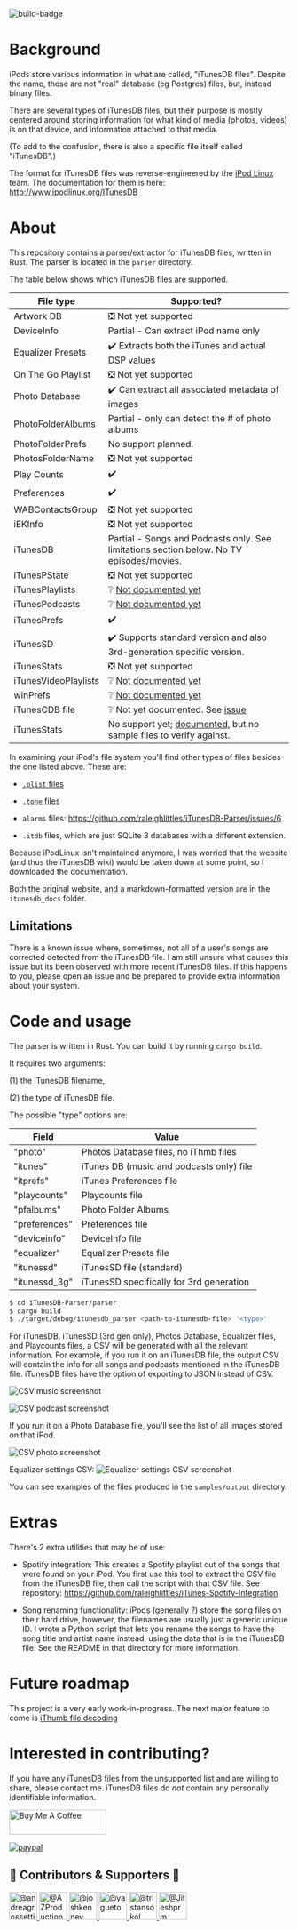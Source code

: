 ![build-badge](https://github.com/raleighlittles/iTunesDB-Parser/actions/workflows/main.yml/badge.svg)

# Background

iPods store various information in what are called, "iTunesDB files". Despite the name, these are not "real" database (eg Postgres) files, but, instead binary files.

There are several types of iTunesDB files, but their purpose is mostly centered around storing information for what kind of media (photos, videos) is on that device, and information attached to that media.

(To add to the confusion, there is also a specific file itself called "iTunesDB".)

The format for iTunesDB files was reverse-engineered by the [iPod Linux](https://en.wikipedia.org/wiki/IPodLinux) team. The documentation for them is here: http://www.ipodlinux.org/ITunesDB

# About

This repository contains a parser/extractor for iTunesDB files, written in Rust. The parser is located in the `parser` directory.

The table below shows which iTunesDB files are supported.

| File type            | Supported?                                                                                    |
| -------------------- | --------------------------------------------------------------------------------------------- |
| Artwork DB           | :negative_squared_cross_mark: Not yet supported                                               |
| DeviceInfo           | Partial - Can extract iPod name only                                                          |
| Equalizer Presets    | :heavy_check_mark: Extracts both the iTunes and actual DSP values                             |
| On The Go Playlist   | :negative_squared_cross_mark: Not yet supported                                               |
| Photo Database       | :heavy_check_mark: Can extract all associated metadata of images                              |
| PhotoFolderAlbums    | Partial - only can detect the # of photo albums                                               |
| PhotoFolderPrefs     | No support planned.                                                                           |
| PhotosFolderName     | :negative_squared_cross_mark: Not yet supported                                               |
| Play Counts          | :heavy_check_mark:                                                                            |
| Preferences          | :heavy_check_mark:                                                                            |
| WABContactsGroup     | :negative_squared_cross_mark: Not yet supported                                               |
| iEKInfo              | :negative_squared_cross_mark: Not yet supported                                               |
| iTunesDB             | Partial - Songs and Podcasts only. See limitations section below. No TV episodes/movies.      |
| iTunesPState         | :negative_squared_cross_mark: Not yet supported                                               |
| iTunesPlaylists      | :grey_question: [Not documented yet](http://www.ipodlinux.org/ITunesDB/#iTunesPlaylists)      |
| iTunesPodcasts       | :grey_question: [Not documented yet](http://www.ipodlinux.org/ITunesDB/#iTunesPodcasts)       |
| iTunesPrefs          | :heavy_check_mark:                                                                            |
| iTunesSD             | :heavy_check_mark: Supports standard version and also 3rd-generation specific version.        |
| iTunesStats          | :negative_squared_cross_mark: Not yet supported                                               |
| iTunesVideoPlaylists | :grey_question: [Not documented yet](http://www.ipodlinux.org/ITunesDB/#iTunesVideoPlaylists) |
| winPrefs             | :grey_question: [Not documented yet](http://www.ipodlinux.org/ITunesDB/#winPrefs_File)        |
| iTunesCDB file       | :grey_question: Not yet documented. See [issue](https://github.com/raleighlittles/iTunesDB-Parser/issues/11) |
| iTunesStats          | No support yet; [documented](https://github.com/nims11/IPod-Shuffle-4g/blob/master/docs/iTunesStats3gen.md), but no sample files to verify against. |


In examining your iPod's file system you'll find other types of files besides the one listed above. These are:

-   [`.plist` files](https://en.wikipedia.org/wiki/Property_list)

-   [`.tone` files](https://github.com/raleighlittles/iPod_tone_file_player)

-   `alarms` files: https://github.com/raleighlittles/iTunesDB-Parser/issues/6

-   `.itdb` files, which are just SQLite 3 databases with a different extension.

Because iPodLinux isn't maintained anymore, I was worried that the website (and thus the iTunesDB wiki) would be taken down at some point, so I downloaded the documentation.

Both the original website, and a markdown-formatted version are in the `itunesdb_docs` folder.

## Limitations 

There is a known issue where, sometimes, not all of a user's songs are corrected detected from the iTunesDB file. I am still unsure what causes this issue but its been observed with more recent iTunesDB files. If this happens to you, please open an issue and be prepared to provide extra information about your system.

# Code and usage

The parser is written in Rust. You can build it by running `cargo build`.

It requires two arguments:

(1) the iTunesDB filename,

(2) the type of iTunesDB file.

The possible "type" options are:

| Field         | Value                                    |
| ------------- | ---------------------------------------- |
| "photo"       | Photos Database files, no iThmb files    |
| "itunes"      | iTunes DB (music and podcasts only) file |
| "itprefs"     | iTunes Preferences file                  |
| "playcounts"  | Playcounts file                          |
| "pfalbums"    | Photo Folder Albums                      |
| "preferences" | Preferences file                         |
| "deviceinfo"  | DeviceInfo file                          |
| "equalizer"   | Equalizer Presets file                   |
| "itunessd"    | iTunesSD file (standard)                 |
| "itunessd_3g" | iTunesSD specifically for 3rd generation |

```bash
$ cd iTunesDB-Parser/parser
$ cargo build
$ ./target/debug/itunesdb_parser <path-to-itunesdb-file> '<type>'
```

For iTunesDB, iTunesSD (3rd gen only), Photos Database, Equalizer files, and Playcounts files, a CSV will be generated with all the relevant information. For example, if you run it on an iTunesDB file, the output CSV will contain the info for all songs and podcasts mentioned in the iTunesDB file. iTunesDB files have the option of exporting to JSON instead of CSV.

![CSV music screenshot](./docs/20230716_music-csv.png)

![CSV podcast screenshot](./docs/2023122_podcasts-csv.png)

If you run it on a Photo Database file, you'll see the list of all images stored on that iPod.

![CSV photo screenshot](./docs/20230715_photodatabase-csv.png)

Equalizer settings CSV: ![Equalizer settings CSV screenshot](./docs/20241126_equalizer-csv-example.png)

You can see examples of the files produced in the `samples/output` directory.

# Extras

There's 2 extra utilities that may be of use:

-   Spotify integration: This creates a Spotify playlist out of the songs that were found on your iPod. You first use this tool to extract the CSV file from the iTunesDB file, then call the script with that CSV file. See repository: https://github.com/raleighlittles/iTunes-Spotify-Integration

-   Song renaming functionality: iPods (generally ?) store the song files on their hard drive, however, the filenames are usually just a generic unique ID. I wrote a Python script that lets you rename the songs to have the song title and artist name instead, using the data that is in the iTunesDB file. See the README in that directory for more information.

# Future roadmap

This project is a very early work-in-progress. The next major feature to come is [iThumb file decoding](https://github.com/raleighlittles/iTunesDB-Parser/issues/4)

# Interested in contributing?

If you have any iTunesDB files from the unsupported list and are willing to share, please contact me. iTunesDB files do _not_ contain any personally identifiable information.

<a href="https://www.buymeacoffee.com/raleighlittles" target="_blank"><img src="https://cdn.buymeacoffee.com/buttons/default-orange.png" alt="Buy Me A Coffee" height="45" width="175"></a>


<p>
  <a href="https://www.paypal.me/raleighlittles">
      <img src="https://www.paypalobjects.com/en_US/i/btn/btn_donateCC_LG.gif" alt="paypal" />
  </a>
</p>

<h2>💖 Contributors & Supporters 💖 </h2>

<p>
  <a href="https://github.com/andreagrossetti">
    <img src="https://github.com/andreagrossetti.png" width="50" alt="@andreagrossetti" />
  </a>
  <a href="https://github.com/AZProductions">
    <img src="https://github.com/AZProductions.png" width="50" alt="@AZProductions" />
  </a>
  <a href="https://github.com/joshkenney">
    <img src="https://github.com/joshkenney.png" width="50" alt="@joshkenney" />
  </a>
  <a href="https://github.com/yagueto">
    <img src="https://github.com/yagueto.png" width="50" alt="@yagueto" />
  </a>
  <a href="https://github.com/tristansokol">
    <img src="https://github.com/tristansokol.png" width="50" alt="@tristansokol">
  </a>
  <a href="https://github.com/Jiteshprm">
    <img src="https://github.com/Jiteshprm.png" width="50" alt="@Jiteshprm" />
  </a>
</p>

